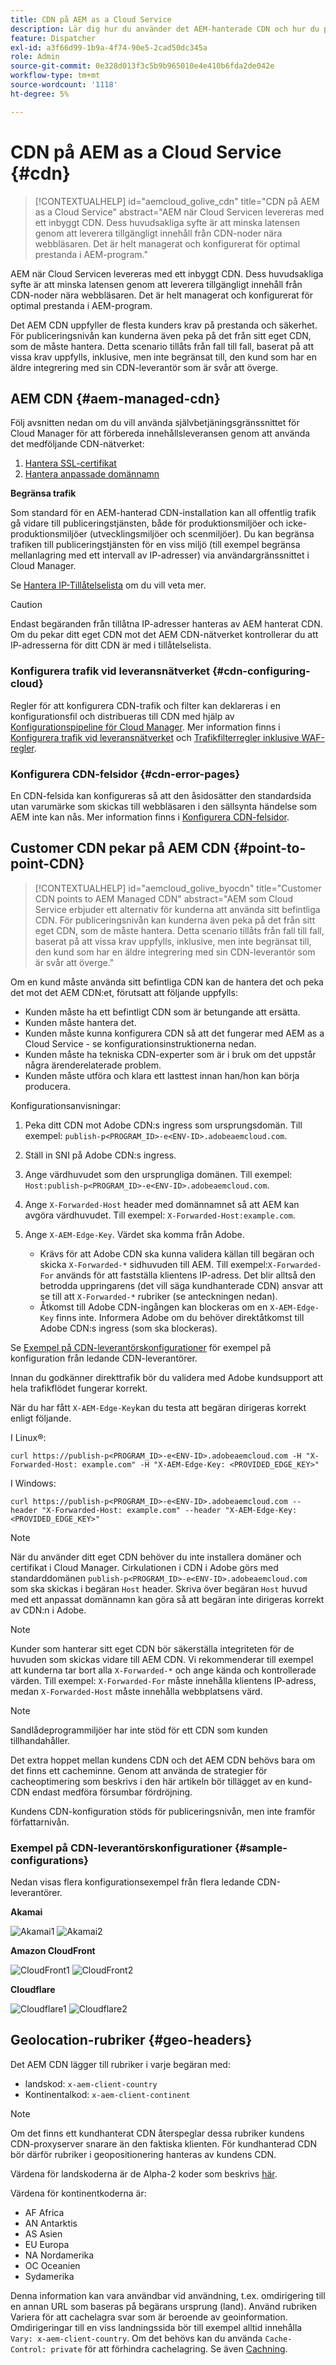 ```yaml
---
title: CDN på AEM as a Cloud Service
description: Lär dig hur du använder det AEM-hanterade CDN och hur du pekar ditt eget CDN mot det AEM-hanterade CDN.
feature: Dispatcher
exl-id: a3f66d99-1b9a-4f74-90e5-2cad50dc345a
role: Admin
source-git-commit: 0e328d013f3c5b9b965010e4e410b6fda2de042e
workflow-type: tm+mt
source-wordcount: '1118'
ht-degree: 5%

---
```


# CDN på AEM as a Cloud Service {#cdn}

>[!CONTEXTUALHELP]
>id="aemcloud_golive_cdn"
>title="CDN på AEM as a Cloud Service"
>abstract="AEM när Cloud Servicen levereras med ett inbyggt CDN. Dess huvudsakliga syfte är att minska latensen genom att leverera tillgängligt innehåll från CDN-noder nära webbläsaren. Det är helt managerat och konfigurerat för optimal prestanda i AEM-program."

AEM när Cloud Servicen levereras med ett inbyggt CDN. Dess huvudsakliga syfte är att minska latensen genom att leverera tillgängligt innehåll från CDN-noder nära webbläsaren. Det är helt managerat och konfigurerat för optimal prestanda i AEM-program.

Det AEM CDN uppfyller de flesta kunders krav på prestanda och säkerhet. För publiceringsnivån kan kunderna även peka på det från sitt eget CDN, som de måste hantera. Detta scenario tillåts från fall till fall, baserat på att vissa krav uppfylls, inklusive, men inte begränsat till, den kund som har en äldre integrering med sin CDN-leverantör som är svår att överge.

<!-- ERROR: NEITHER URL IS FOUND (HTTP ERROR 404) Also, see the following videos [Cloud 5 AEM CDN Part 1](https://experienceleague.adobe.com/docs/experience-manager-learn/cloud-service/cloud-5/cloud5-aem-cdn-part1.html) and [Cloud 5 AEM CDN Part 2](https://experienceleague.adobe.com/docs/experience-manager-learn/cloud-service/cloud-5/cloud5-aem-cdn-part2.html) for additional information about CDN in AEM as a Cloud Service. -->

## AEM CDN  {#aem-managed-cdn}

Följ avsnitten nedan om du vill använda självbetjäningsgränssnittet för Cloud Manager för att förbereda innehållsleveransen genom att använda det medföljande CDN-nätverket:

1. [Hantera SSL-certifikat](/help/implementing/cloud-manager/managing-ssl-certifications/introduction.md)
1. [Hantera anpassade domännamn](/help/implementing/cloud-manager/custom-domain-names/introduction.md)

**Begränsa trafik**

Som standard för en AEM-hanterad CDN-installation kan all offentlig trafik gå vidare till publiceringstjänsten, både för produktionsmiljöer och icke-produktionsmiljöer (utvecklingsmiljöer och scenmiljöer). Du kan begränsa trafiken till publiceringstjänsten för en viss miljö (till exempel begränsa mellanlagring med ett intervall av IP-adresser) via användargränssnittet i Cloud Manager.

Se [Hantera IP-Tillåtelselista](/help/implementing/cloud-manager/ip-allow-lists/introduction.md) om du vill veta mer.

>[!CAUTION]
>
>Endast begäranden från tillåtna IP-adresser hanteras av AEM hanterat CDN. Om du pekar ditt eget CDN mot det AEM CDN-nätverket kontrollerar du att IP-adresserna för ditt CDN är med i tillåtelselista.

### Konfigurera trafik vid leveransnätverket {#cdn-configuring-cloud}

Regler för att konfigurera CDN-trafik och filter kan deklareras i en konfigurationsfil och distribueras till CDN med hjälp av [Konfigurationspipeline för Cloud Manager](/help/implementing/cloud-manager/configuring-pipelines/introduction-ci-cd-pipelines.md#config-deployment-pipeline). Mer information finns i [Konfigurera trafik vid leveransnätverket](/help/implementing/dispatcher/cdn-configuring-traffic.md) och [Trafikfilterregler inklusive WAF-regler](/help/security/traffic-filter-rules-including-waf.md).

### Konfigurera CDN-felsidor {#cdn-error-pages}

En CDN-felsida kan konfigureras så att den åsidosätter den standardsida utan varumärke som skickas till webbläsaren i den sällsynta händelse som AEM inte kan nås. Mer information finns i [Konfigurera CDN-felsidor](/help/implementing/dispatcher/cdn-error-pages.md).

## Customer CDN pekar på AEM CDN {#point-to-point-CDN}

>[!CONTEXTUALHELP]
>id="aemcloud_golive_byocdn"
>title="Customer CDN points to AEM Managed CDN"
>abstract="AEM som Cloud Service erbjuder ett alternativ för kunderna att använda sitt befintliga CDN. För publiceringsnivån kan kunderna även peka på det från sitt eget CDN, som de måste hantera. Detta scenario tillåts från fall till fall, baserat på att vissa krav uppfylls, inklusive, men inte begränsat till, den kund som har en äldre integrering med sin CDN-leverantör som är svår att överge."

Om en kund måste använda sitt befintliga CDN kan de hantera det och peka det mot det AEM CDN:et, förutsatt att följande uppfylls:

* Kunden måste ha ett befintligt CDN som är betungande att ersätta.
* Kunden måste hantera det.
* Kunden måste kunna konfigurera CDN så att det fungerar med AEM as a Cloud Service - se konfigurationsinstruktionerna nedan.
* Kunden måste ha tekniska CDN-experter som är i bruk om det uppstår några ärenderelaterade problem.
* Kunden måste utföra och klara ett lasttest innan han/hon kan börja producera.

Konfigurationsanvisningar:

1. Peka ditt CDN mot Adobe CDN:s ingress som ursprungsdomän. Till exempel: `publish-p<PROGRAM_ID>-e<ENV-ID>.adobeaemcloud.com`.
1. Ställ in SNI på Adobe CDN:s ingress.
1. Ange värdhuvudet som den ursprungliga domänen. Till exempel: `Host:publish-p<PROGRAM_ID>-e<ENV-ID>.adobeaemcloud.com`.
1. Ange `X-Forwarded-Host` header med domännamnet så att AEM kan avgöra värdhuvudet. Till exempel: `X-Forwarded-Host:example.com`.
1. Ange `X-AEM-Edge-Key`. Värdet ska komma från Adobe.

   * Krävs för att Adobe CDN ska kunna validera källan till begäran och skicka `X-Forwarded-*` sidhuvuden till AEM. Till exempel:`X-Forwarded-For` används för att fastställa klientens IP-adress. Det blir alltså den betrodda uppringarens (det vill säga kundhanterade CDN) ansvar att se till att `X-Forwarded-*` rubriker (se anteckningen nedan).
   * Åtkomst till Adobe CDN-ingången kan blockeras om en `X-AEM-Edge-Key` finns inte. Informera Adobe om du behöver direktåtkomst till Adobe CDN:s ingress (som ska blockeras).

Se [Exempel på CDN-leverantörskonfigurationer](#sample-configurations) för exempel på konfiguration från ledande CDN-leverantörer.

Innan du godkänner direkttrafik bör du validera med Adobe kundsupport att hela trafikflödet fungerar korrekt.

När du har fått `X-AEM-Edge-Key`kan du testa att begäran dirigeras korrekt enligt följande.

I Linux®:

```
curl https://publish-p<PROGRAM_ID>-e<ENV-ID>.adobeaemcloud.com -H "X-Forwarded-Host: example.com" -H "X-AEM-Edge-Key: <PROVIDED_EDGE_KEY>"
```

I Windows:

```
curl https://publish-p<PROGRAM_ID>-e<ENV-ID>.adobeaemcloud.com --header "X-Forwarded-Host: example.com" --header "X-AEM-Edge-Key: <PROVIDED_EDGE_KEY>"
```

>[!NOTE]
>
>När du använder ditt eget CDN behöver du inte installera domäner och certifikat i Cloud Manager. Cirkulationen i CDN i Adobe görs med standarddomänen `publish-p<PROGRAM_ID>-e<ENV-ID>.adobeaemcloud.com` som ska skickas i begäran `Host` header. Skriva över begäran `Host` huvud med ett anpassat domännamn kan göra så att begäran inte dirigeras korrekt av CDN:n i Adobe.


>[!NOTE]
>
>Kunder som hanterar sitt eget CDN bör säkerställa integriteten för de huvuden som skickas vidare till AEM CDN. Vi rekommenderar till exempel att kunderna tar bort alla `X-Forwarded-*` och ange kända och kontrollerade värden. Till exempel: `X-Forwarded-For` måste innehålla klientens IP-adress, medan `X-Forwarded-Host` måste innehålla webbplatsens värd.

>[!NOTE]
>
>Sandlådeprogrammiljöer har inte stöd för ett CDN som kunden tillhandahåller.

Det extra hoppet mellan kundens CDN och det AEM CDN behövs bara om det finns ett cacheminne. Genom att använda de strategier för cacheoptimering som beskrivs i den här artikeln bör tillägget av en kund-CDN endast medföra försumbar fördröjning.

Kundens CDN-konfiguration stöds för publiceringsnivån, men inte framför författarnivån.

### Exempel på CDN-leverantörskonfigurationer {#sample-configurations}

Nedan visas flera konfigurationsexempel från flera ledande CDN-leverantörer.

**Akamai**

![Akamai1](assets/akamai1.png "Akamai")
![Akamai2](assets/akamai2.png "Akamai")

**Amazon CloudFront**

![CloudFront1](assets/cloudfront1.png "Amazon CloudFront")
![CloudFront2](assets/cloudfront2.png "Amazon CloudFront")

**Cloudflare**

![Cloudflare1](assets/cloudflare1.png "Cloudflare")
![Cloudflare2](assets/cloudflare2.png "Cloudflare")

## Geolocation-rubriker {#geo-headers}

Det AEM CDN lägger till rubriker i varje begäran med:

* landskod: `x-aem-client-country`
* Kontinentalkod: `x-aem-client-continent`

>[!NOTE]
>
>Om det finns ett kundhanterat CDN återspeglar dessa rubriker kundens CDN-proxyserver snarare än den faktiska klienten. För kundhanterad CDN bör därför rubriker i geopositionering hanteras av kundens CDN.

Värdena för landskoderna är de Alpha-2 koder som beskrivs [här](https://en.wikipedia.org/wiki/ISO_3166-1).

Värdena för kontinentkoderna är:

* AF Africa
* AN Antarktis
* AS Asien
* EU Europa
* NA Nordamerika
* OC Oceanien
* Sydamerika

Denna information kan vara användbar vid användning, t.ex. omdirigering till en annan URL som baseras på begärans ursprung (land). Använd rubriken Variera för att cachelagra svar som är beroende av geoinformation. Omdirigeringar till en viss landningssida bör till exempel alltid innehålla `Vary: x-aem-client-country`. Om det behövs kan du använda `Cache-Control: private` för att förhindra cachelagring. Se även [Cachning](/help/implementing/dispatcher/caching.md#html-text).
